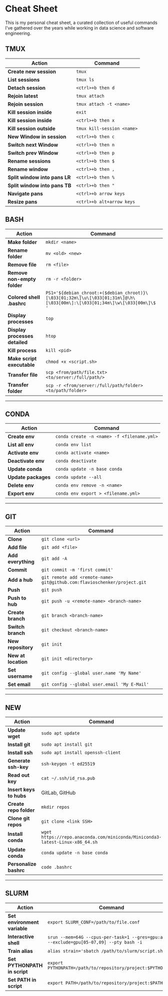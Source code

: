 # Cheat Sheet
This is my personal cheat sheet, a curated collection of useful commands I've gathered over the years while working in data science and software engineering.

## TMUX
|**Action**|**Command**|
|-|-|
|**Create new session**|`tmux`|
|**List sessions**|`tmux ls`|
|**Detach session**|`<ctrl>+b then d`|
|**Rejoin latest**|`tmux attach`|
|**Rejoin session**|`tmux attach -t <name>`|
|**Kill session inside**|`exit`|
|**Kill session inside**|`<ctrl>+b then x`|
|**Kill session outside**|`tmux kill-session <name>`|
|**New Window in session**|`<ctrl>+b then c`|
|**Switch next Window**|`<ctrl>+b then n`|
|**Switch prev Window**|`<ctrl>+b then p`|
|**Rename sessions**|`<ctrl>+b then $`|
|**Rename window**|`<ctrl>+b then ,`|
|**Split window into pans LR**|`<ctrl>+b then %`|
|**Split window into pans TB**|`<ctrl>+b then "`|
|**Navigate pans**|`<ctrl>+b arrow keys`|
|**Resize pans**|`<ctrl>+b alt+arrow keys`|

## BASH
|**Action**|**Command**|
|-|-|
|**Make folder**|`mkdir <name>`|
|**Rename folder**|`mv <old> <new>`|
|**Remove file**|`rm <file>`|
|**Remove non-empty folder**|`rm -r <folder>`|
|**Colored shell .bashrc**|`PS1='${debian_chroot:+($debian_chroot)}\[\033[01;32m\]\u\[\033[01;31m\]@\h\[\033[00m\]:\[\033[01;34m\]\w\[\033[00m\]\$ '`|
|**Display processes**|`top`|
|**Display processes detailed**|`htop`|
|**Kill process**|`kill <pid>`|
|**Make script executable**|`chmod +x <script.sh>`|
|**Transfer file**|`scp <from/path/file.txt> <to/server:/full/path/>`|
|**Transfer folder**|`scp -r <from/server:/full/path/folder> <to/path/folder>`|
---
## CONDA
|**Action**|**Command**|
|-|-|
|**Create env**|`conda create -n <name> -f <filename.yml>`|
|**List all env**|`conda env list`|
|**Activate env**|`conda activate <name>`|
|**Deactivate env**|`conda deactivate`|
|**Update conda**|`conda update -n base conda`|
|**Update packages**|`conda update --all`|
|**Delete env**|`conda env remove -n <name>`|
|**Export env**|`conda env export > <filename.yml>`|
---
## GIT
|**Action**|**Command**|
|-|-|
|**Clone**|`git clone <url>`|
|**Add file**|`git add <file>`|
|**Add everything**|`git add -A`|
|**Commit**|`git commit -m 'first commit'`|
|**Add a hub**|`git remote add <remote-name> git@github.com:flavioschenker/project.git`|
|**Push**|`git push`|
|**Push to hub**|`git push -u <remote-name> <branch-name>`|
|**Create branch**|`git branch <branch-name>`|
|**Switch branch**|`git checkout <branch-name>`|
|**New repository**|`git init`|
|**New at location**|`git init <directory>`|
|**Set username**|`git config --global user.name 'My Name'`|
|**Set email**|`git config --global user.email 'My E-Mail'`|
---
## NEW
|**Action**|**Command**|
|-|-|
|**Update wget**|`sudo apt update`|
|**Install git**|`sudo apt install git`|
|**Install ssh**|`sudo apt install openssh-client`|
|**Generate ssh-key**|`ssh-keygen -t ed25519`|
|**Read out key**|`cat ~/.ssh/id_rsa.pub`|
|**Insert keys to hubs**|GitLab, GitHub|
|**Create repo folder**|`mkdir repos`|
|**Clone git repos**|`git clone <link SSH>`|
|**Install conda**|`wget https://repo.anaconda.com/miniconda/Miniconda3-latest-Linux-x86_64.sh`|
|**Update conda**|`conda update -n base conda`|
|**Personalize bashrc**|`code .bashrc`|
---
## SLURM
|**Action**|**Command**|
|-|-|
|**Set environment variable**|`export SLURM_CONF=/path/to/file.conf`|
|**Interactive shell**|`srun --mem=64G --cpus-per-task=1 --gres=gpu:a100:1 --exclude=gpu[05-07,09] --pty bash -i`|
|**Train alias**|`alias strain='sbatch /path/to/slurm/script.sh'`|
|**Set PYTHONPATH in script**|`export PYTHONPATH=/path/to/repository/project:$PYTHONPATH`|
|**Set PATH in script**|`export PATH=/path/to/repository/project:$PATH`|
